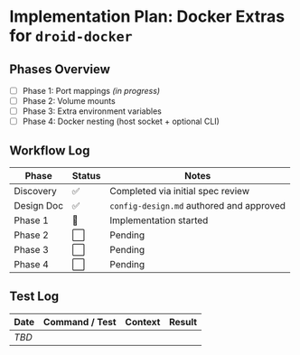 # Implementation Plan: Docker Extras for `droid-docker`

## Phases Overview
- [ ] Phase 1: Port mappings *(in progress)*
- [ ] Phase 2: Volume mounts
- [ ] Phase 3: Extra environment variables
- [ ] Phase 4: Docker nesting (host socket + optional CLI)

## Workflow Log
| Phase | Status | Notes |
|-------|--------|-------|
| Discovery | ✅ | Completed via initial spec review |
| Design Doc | ✅ | `config-design.md` authored and approved |
| Phase 1 | 🔄 | Implementation started |
| Phase 2 | ⬜ | Pending |
| Phase 3 | ⬜ | Pending |
| Phase 4 | ⬜ | Pending |

## Test Log
| Date | Command / Test | Context | Result |
|------|-----------------|---------|--------|
| _TBD_ |  |  |  |
